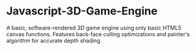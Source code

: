# Javascript-3D-Game-Engine
A basic, software-rendered 3D game engine using only basic HTML5 canvas functions. Features back-face culling optimizations and painter's algorithm for accurate depth shading.
